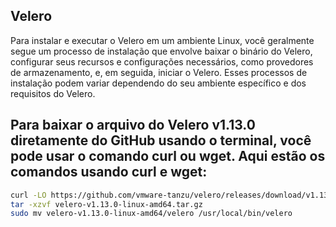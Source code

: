  ## Velero
 
 Para instalar e executar o Velero em um ambiente Linux, você geralmente segue um processo de instalação que envolve baixar o binário do Velero, configurar seus recursos e configurações necessários, como provedores de armazenamento, e, em seguida, iniciar o Velero. Esses processos de instalação podem variar dependendo do seu ambiente específico e dos requisitos do Velero.

 ## Para baixar o arquivo do Velero v1.13.0 diretamente do GitHub usando o terminal, você pode usar o comando curl ou wget. Aqui estão os comandos usando curl e wget:

 ```bash
 curl -LO https://github.com/vmware-tanzu/velero/releases/download/v1.13.0/velero-v1.13.0-linux-amd64.tar.gz
tar -xzvf velero-v1.13.0-linux-amd64.tar.gz
sudo mv velero-v1.13.0-linux-amd64/velero /usr/local/bin/velero
```
